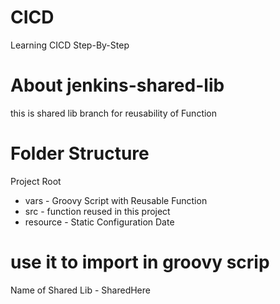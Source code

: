 # CICD
Learning CICD Step-By-Step

# About jenkins-shared-lib
this is shared lib branch for reusability of Function

#  Folder Structure
Project Root
- vars - Groovy Script with Reusable Function
- src - function reused in this project
- resource - Static Configuration Date

# use it to import in groovy scrip
Name of Shared Lib - SharedHere  
